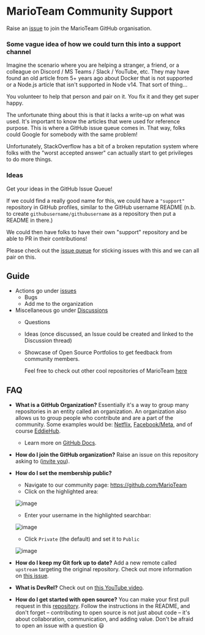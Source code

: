 # MarioTeam Community Support

<!-- ALL-CONTRIBUTORS-BADGE:START - Do not remove or modify this section -->

<!-- ALL-CONTRIBUTORS-BADGE:END -->
Raise an [issue](https://github.com/MarioTeam/support/issues/new?assignees=&labels=invite+me+to+the+organisation&template=invitation.yml&title=Please+invite+me+to+the+GitHub+Community+Organization) to join the MarioTeam GitHub organisation.

### Some vague idea of how we could turn this into a support channel

Imagine the scenario where you are helping a stranger, a friend, or a colleague on Discord / MS Teams / Slack / YouTube, etc. They may have found an old article from 5+ years ago about Docker that is not supported or a Node.js article that isn't supported in Node v14. That sort of thing...

You volunteer to help that person and pair on it. You fix it and they get super happy.

The unfortunate thing about this is that it lacks a write-up on what was used. It's important to know the articles that were used for reference purpose. This is where a GitHub issue queue comes in. That way, folks could Google for somebody with the same problem!

Unfortunately, StackOverflow has a bit of a broken reputation system where folks with the "worst accepted answer" can actually start to get privileges to do more things.

### Ideas

Get your ideas in the GitHub Issue Queue!

If we could find a really good name for this, we could have a `"support"` repository in GitHub profiles, similar to the GitHub username README (n.b. to create `githubusername/githubusername` as a repository then put a README in there.)

We could then have folks to have their own "support" repository and be able to PR in their contributions!

Please check out the [issue queue](https://github.com/MarioTeam/support/issues) for sticking issues with this and we can all pair on this.

## Guide

- Actions go under [issues](https://github.com/MarioTeam/support/issues)
  - Bugs
  - Add me to the organization
- Miscellaneous go under [Discussions](https://github.com/MarioTeam/support/discussions)
  - Questions
  - Ideas (once discussed, an Issue could be created and linked to the Discussion thread)
  - Showcase of Open Source Portfolios to get feedback from community members.

      Feel free to check out other cool repositories of MarioTeam [here](https://github.com/MarioTeam)
<!--       <a href='https://github.com/MarioTeam'>here</a>. -->

## FAQ

- **What is a GitHub Organization?** Essentially it's a way to group many repositories in an entity called an organization. An organization also allows us to group people who contribute and are a part of the community. Some examples would be: [Netflix](https://github.com/Netflix), [Facebook/Meta](https://github.com/facebook), and of course [EddieHub](https://github.com/EddieHubCommunity).
  - Learn more on [GitHub Docs](https://docs.github.com/en/github/setting-up-and-managing-organizations-and-teams/about-organizations).

- **How do I join the GitHub organization?** Raise an issue on this repository asking to ([invite you](https://github.com/MarioTeam/support/issues/new?assignees=&labels=invite+me+to+the+organisation&template=invitation.md&title=Please+invite+me+to+the+GitHub+Community+Organization)).
- **How do I set the membership public?**
  - Navigate to our community page: <https://github.com/MarioTeam>
  - Click on the highlighted area:

  ![image](https://user-images.githubusercontent.com/53110238/140310956-bbfbd91c-5d16-469b-93f6-953cc2fae870.png)

  - Enter your username in the highlighted searchbar:

  ![image](https://user-images.githubusercontent.com/53110238/140311040-cdc77615-b9b6-4e68-8b05-5e40db0e3514.png)

  - Click `Private` (the default) and set it to `Public`

  ![image](https://user-images.githubusercontent.com/53110238/140311136-fe355147-d08d-4eaa-9b9e-f4bc496ce0d5.png)

- **How do I keep my Git fork up to date?** Add a new remote called `upstream` targeting the original repository. Check out more information on [this issue](https://github.com/MarioTeam/support/issues/94).
- **What is DevRel?** Check out on [this YouTube video](https://www.youtube.com/watch?v=iUZerHctTB8&t=1534s).
- **How do I get started with open source?** You can make your first pull request in this [repository](https://github.com/MarioTeam/hacktoberfest-practice). Follow the instructions in the README, and don't forget – contributing to open source is not just about code – it's about collaboration, communication, and adding value. Don't be afraid to open an issue with a question :smiley:
